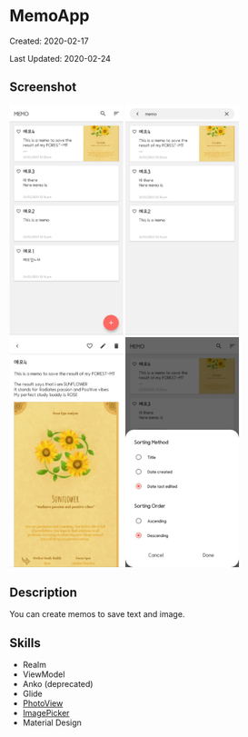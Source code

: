 # MemoApp

Created: 2020-02-17

Last Updated: 2020-02-24

## Screenshot

<img src="screenshot/MemoApp1.jpg" width="200"> <img src="screenshot/MemoApp2.jpg" width="200"> <img src="screenshot/MemoApp3.jpg" width="200"> <img src="screenshot/MemoApp4.jpg" width="200">

## Description

You can create memos to save text and image.

## Skills

* Realm
* ViewModel
* Anko (deprecated)
* Glide
* [PhotoView](https://github.com/chrisbanes/PhotoView)
* [ImagePicker](https://github.com/ParkSangGwon/TedImagePicker)
* Material Design
